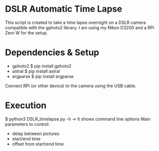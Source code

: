 # DSLR Automatic Time Lapse
This script is created to take a time lapse overnight on a DSLR camera compatible with the gphoto2 library. I am using my Nikon D3200 and a RPi Zero W for the setup.

# Dependencies & Setup
- gphoto2
$ pip install gphoto2
- astral
$ pip install astral
- argparse
$ pip install argparse

Connect RPi (or other device) to the camera using the USB cable.

# Execution
$ python3 DSLR_timelapse.py -h
	-> It shows command line options
Main parameters to control:
- delay between pictures
- start/end time
- offset from start/end time
